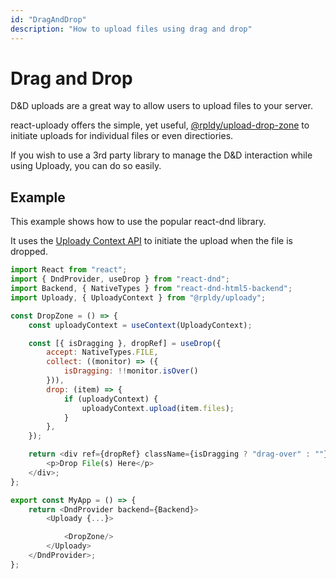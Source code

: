```yaml
---
id: "DragAndDrop"
description: "How to upload files using drag and drop"
---
```


# Drag and Drop

D&D uploads are a great way to allow users to upload files to your server.

react-uploady offers the simple, yet useful, [@rpldy/upload-drop-zone](../../packages/rpldy-upload-drop-zone) to initiate uploads for individual files or even directiories.

If you wish to use a 3rd party library to manage the D&D interaction while using Uploady, you can do so easily.

## Example

This example shows how to use the popular react-dnd library.

It uses the [Uploady Context API](../../api/context#api) to initiate the upload when the file is dropped.

```javascript
import React from "react";
import { DndProvider, useDrop } from "react-dnd";
import Backend, { NativeTypes } from "react-dnd-html5-backend";
import Uploady, { UploadyContext } from "@rpldy/uploady";

const DropZone = () => {
    const uploadyContext = useContext(UploadyContext);

    const [{ isDragging }, dropRef] = useDrop({
        accept: NativeTypes.FILE,
        collect: ((monitor) => ({
            isDragging: !!monitor.isOver()
        })),
        drop: (item) => {
            if (uploadyContext) {
                uploadyContext.upload(item.files);
            }
        },
    });

    return <div ref={dropRef} className={isDragging ? "drag-over" : ""}>       
        <p>Drop File(s) Here</p>       
    </div>;
};

export const MyApp = () => {
    return <DndProvider backend={Backend}>
        <Uploady {...}>

            <DropZone/>
        </Uploady>
    </DndProvider>;
};

```
